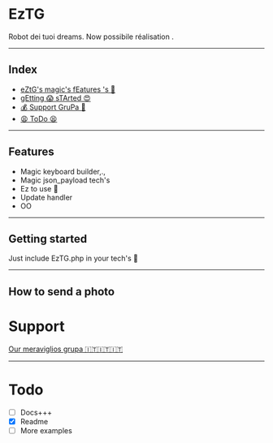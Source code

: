 # EzTG
Robot dei tuoi dreams. Now possibile réalisation .

---
## Index
* [eZtG's magic's fEatures 's 💋](#features)
* [gEtting 😱 sTArted 😍](#getting-started)
* [💰 Support GruPa 🤑](#support)
* [😩 ToDo 😫](#todo)

---
## Features
* Magic keyboard builder,.,
* Magic json_payload tech's
* Ez to use 🤥
* Update handler
* OO

---
## Getting started
Just include EzTG.php in your tech's 💋

---
## How to send a photo

# Support
[Our meraviglios grupa 🇮🇹🇮🇹🇮🇹](https://t.me/joinchat/HIyPnk3GQ7525LpP62yIWA)

---
# Todo
- [ ] Docs+++
- [x] Readme
- [ ] More examples
